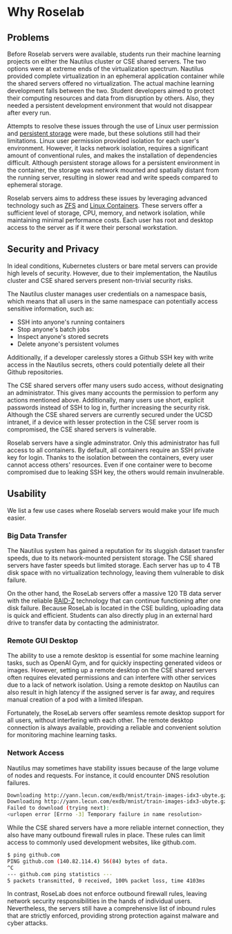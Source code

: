 # Why Roselab

## Problems

Before Roselab servers were available, students run their machine learning projects on either the Nautilus cluster or CSE shared servers. The two options were at extreme ends of the virtualization spectrum. Nautilus provided complete virtualization in an ephemeral application container while the shared servers offered no virtualization. The actual machine learning development falls between the two. Student developers aimed to protect their computing resources and data from disruption by others. Also, they needed a persistent development environment that would not disappear after every run.

Attempts to resolve these issues through the use of Linux user permission and [persistent storage](https://kubernetes.io/docs/concepts/storage/persistent-volumes/) were made, but these solutions still had their limitations. Linux user permission provided isolation for each user's environment. However, it lacks network isolation, requires a significant amount of conventional rules, and makes the installation of dependencies difficult. Although persistent storage allows for a persistent environment in the container, the storage was network mounted and spatially distant from the running server, resulting in slower read and write speeds compared to ephemeral storage.

Roselab servers aims to address these issues by leveraging advanced technology such as [ZFS](https://en.wikipedia.org/wiki/ZFS) and [Linux Containers](https://linuxcontainers.org/). These servers offer a sufficient level of storage, CPU, memory, and network isolation, while maintaining minimal performance costs. Each user has root and desktop access to the server as if it were their personal workstation.

## Security and Privacy

In ideal conditions, Kubernetes clusters or bare metal servers can provide high levels of security. However, due to their implementation, the Nautilus cluster and CSE shared servers present non-trivial security risks.

The Nautilus cluster manages user credentials on a namespace basis, which means that all users in the same namespace can potentially access sensitive information, such as:

- SSH into anyone's running containers
- Stop anyone's batch jobs
- Inspect anyone's stored secrets
- Delete anyone's persistent volumes 

Additionally, if a developer carelessly stores a Github SSH key with write access in the Nautilus secrets, others could potentially delete all their Github repositories.

The CSE shared servers offer many users sudo access, without designating an administrator. This gives many accounts the permission to perform any actions mentioned above. Additionally, many users use short, explicit passwords instead of SSH to log in, further increasing the security risk. Although the CSE shared servers are currently secured under the UCSD intranet, if a device with lesser protection in the CSE server room is compromised, the CSE shared servers is vulnerable.

Roselab servers have a single adminstrator. Only this administrator has full access to all containers. By default, all containers require an SSH private key for login. Thanks to the isolation between the containers, every user cannot access others' resources. Even if one container were to become compromised due to leaking SSH key, the others would remain invulnerable. 

## Usability

We list a few use cases where Roselab servers would make your life much easier.

### Big Data Transfer

The Nautilus system has gained a reputation for its sluggish dataset transfer speeds, due to its network-mounted persistent storage. The CSE shared servers have faster speeds but limited storage. Each server has up to 4 TB disk space with no virtualization technology, leaving them vulnerable to disk failure.

On the other hand, the RoseLab servers offer a massive 120 TB data server with the reliable [RAID-Z](https://www.raidz-calculator.com/raidz-types-reference.aspx) technology that can continue functioning after one disk failure. Because RoseLab is located in the CSE building, uploading data is quick and efficient. Students can also directly plug in an external hard drive to transfer data by contacting the administrator.

### Remote GUI Desktop

The ability to use a remote desktop is essential for some machine learning tasks, such as OpenAI Gym, and for quickly inspecting generated videos or images. However, setting up a remote desktop on the CSE shared servers often requires elevated permissions and can interfere with other services due to a lack of network isolation. Using a remote desktop on Nautilus can also result in high latency if the assigned server is far away, and requires manual creation of a pod with a limited lifespan.

Fortunately, the RoseLab servers offer seamless remote desktop support for all users, without interfering with each other. The remote desktop connection is always available, providing a reliable and convenient solution for monitoring machine learning tasks.

### Network Access

Nautilus may sometimes have stability issues because of the large volume of nodes and requests. For instance, it could encounter DNS resolution failures.

```bash
Downloading http://yann.lecun.com/exdb/mnist/train-images-idx3-ubyte.gz
Downloading http://yann.lecun.com/exdb/mnist/train-images-idx3-ubyte.gz to ./data/MNIST/raw/train-images-idx3-ubyte.gz
Failed to download (trying next):
<urlopen error [Errno -3] Temporary failure in name resolution>
```

While the CSE shared servers have a more reliable internet connection, they also have many outbound firewall rules in place. These rules can limit access to commonly used development websites, like github.com.

```bash
$ ping github.com
PING github.com (140.82.114.4) 56(84) bytes of data.
^C
--- github.com ping statistics ---
5 packets transmitted, 0 received, 100% packet loss, time 4103ms
```

In contrast, RoseLab does not enforce outbound firewall rules, leaving network security responsibilities in the hands of individual users. Nevertheless, the servers still have a comprehensive list of inbound rules that are strictly enforced, providing strong protection against malware and cyber attacks.
